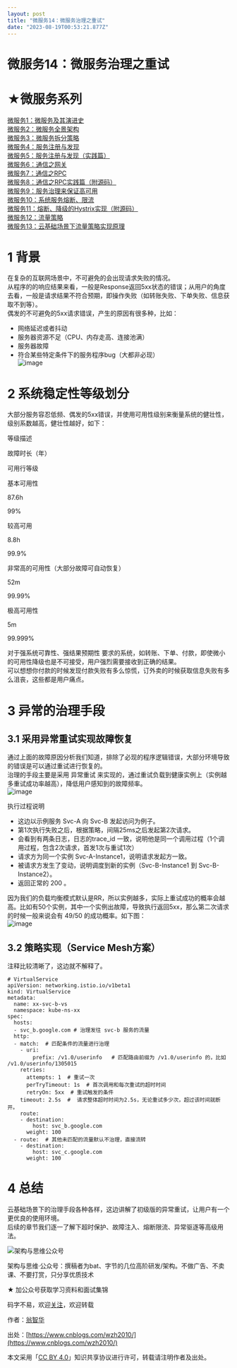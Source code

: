 ```yaml
---
layout: post
title: "微服务14：微服务治理之重试"
date: "2023-08-19T00:53:21.877Z"
---
```

微服务14：微服务治理之重试
==============

★微服务系列
======

[微服务1：微服务及其演进史](https://www.cnblogs.com/wzh2010/p/14940280.html "微服务1：微服务及其演进史")  
[微服务2：微服务全景架构](https://www.cnblogs.com/wzh2010/p/15311192.html "微服务2：微服务全景架构 ")  
[微服务3：微服务拆分策略](https://www.cnblogs.com/wzh2010/p/15414209.html "微服务3：微服务拆分策略")  
[微服务4：服务注册与发现](https://www.cnblogs.com/wzh2010/p/15527422.html "微服务4：服务注册与发现")  
[微服务5：服务注册与发现（实践篇）](https://www.cnblogs.com/wzh2010/p/15541497.html "微服务5：服务注册与发现（实践篇）")  
[微服务6：通信之网关](https://www.cnblogs.com/wzh2010/p/15540895.html "微服务6：通信之网关")  
[微服务7：通信之RPC](https://www.cnblogs.com/wzh2010/p/15642251.html "微服务7：通信之RPC")  
[微服务8：通信之RPC实践篇（附源码）](https://www.cnblogs.com/wzh2010/p/15939969.html "微服务8：通信之RPC实践篇（附源码）")  
[微服务9：服务治理来保证高可用](https://www.cnblogs.com/wzh2010/p/16151105.html "微服务9：服务治理来保证高可用")  
[微服务10：系统服务熔断、限流](https://www.cnblogs.com/wzh2010/p/13588833.html "微服务10：系统服务熔断、限流")  
[微服务11：熔断、降级的Hystrix实现（附源码）](https://www.cnblogs.com/wzh2010/p/15778398.html "微服务11：熔断、降级的Hystrix实现（附源码）")  
[微服务12：流量策略](https://www.cnblogs.com/wzh2010/p/16124933.html "微服务12：流量策略 ")  
[微服务13：云基础场景下流量策略实现原理](https://www.cnblogs.com/wzh2010/p/16124940.html "微服务13：云基础场景下流量策略实现原理")

1 背景
====

在复杂的互联网场景中，不可避免的会出现请求失败的情况。  
从程序的的响应结果来看，一般是Response返回5xx状态的错误；从用户的角度去看，一般是请求结果不符合预期，即操作失败（如转账失败、下单失败、信息获取不到等）。  
偶发的不可避免的5xx请求错误，产生的原因有很多种，比如：

*   网络延迟或者抖动
*   服务器资源不足（CPU、内存走高、连接池满）
*   服务器故障
*   符合某些特定条件下的服务程序bug（大都非必现）  
    ![image](https://img2023.cnblogs.com/blog/167509/202307/167509-20230715100705199-1008638863.png)

2 系统稳定性等级划分
===========

大部分服务容忍低频、偶发的5xx错误，并使用可用性级别来衡量系统的健壮性，级别系数越高，健壮性越好，如下：

等级描述

故障时长（年）

可用行等级

基本可用性

87.6h

99%

较高可用

8.8h

99.9%

非常高的可用性（大部分故障可自动恢复）

52m

99.99%

极高可用性

5m

99.999%

对于强系统可靠性、强结果预期性 要求的系统，如转账、下单、付款，即使微小的可用性降级也是不可接受，用户强烈需要接收到正确的结果。  
可以想想你付款的时候发现付款失败有多么惊慌，订外卖的时候获取信息失败有多么沮丧，这些都是用户痛点。

3 异常的治理手段
=========

3.1 采用异常重试实现故障恢复
----------------

通过上面的故障原因分析我们知道，排除了必现的程序逻辑错误，大部分环境导致的错误是可以通过重试进行恢复的。  
治理的手段主要是采用 异常重试 来实现的，通过重试负载到健康实例上（实例越多重试成功率越高），降低用户感知到的故障频率。  
![image](https://img2023.cnblogs.com/blog/167509/202307/167509-20230715103843759-527575848.png)

执行过程说明

*   这边以示例服务 Svc-A 向 Svc-B 发起访问为例子。
*   第1次执行失败之后，根据策略，间隔25ms之后发起第2次请求。
*   会看到有两条日志，日志的trace\_id 一致，说明他是同一个调用过程（1个调用过程，包含2次请求，首发1次与重试1次）
*   请求方为同一个实例 Svc-A-Instance1，说明请求发起方一致。
*   被请求方发生了变动，说明调度到新的实例（Svc-B-Instance1 到 Svc-B-Instance2）。
*   返回正常的 200 。

因为我们的负载均衡模式默认是RR，所以实例越多，实际上重试成功的概率会越高。比如有50个实例，其中一个实例出故障，导致执行返回5xx，那么第二次请求的时候一般来说会有 49/50 的成功概率。如下图：  
![image](https://img2023.cnblogs.com/blog/167509/202307/167509-20230715104724449-159127799.png)

3.2 策略实现（Service Mesh方案）
------------------------

注释比较清晰了，这边就不解释了。

    # VirtualService
    apiVersion: networking.istio.io/v1beta1
    kind: VirtualService
    metadata:
      name: xx-svc-b-vs
      namespace: kube-ns-xx
    spec:
      hosts:
      - svc_b.google.com # 治理发往 svc-b 服务的流量
      http:
      - match:  # 匹配条件的流量进行治理
        - uri:
            prefix: /v1.0/userinfo   # 匹配路由前缀为 /v1.0/userinfo 的，比如 /v1.0/userinfo/1305015
        retries:
          attempts: 1  # 重试一次
          perTryTimeout: 1s  # 首次调用和每次重试的超时时间
          retryOn: 5xx  # 重试触发的条件
        timeout: 2.5s  #  请求整体超时时间为2.5s，无论重试多少次，超过该时间就断开。
        route:
        - destination:
            host: svc_b.google.com
          weight: 100
      - route:  # 其他未匹配的流量默认不治理，直接流转
        - destination:
            host: svc_c.google.com
          weight: 100
    

4 总结
====

云基础场景下的治理手段各种各样，这边讲解了初级版的异常重试，让用户有一个更优良的使用环境。  
后续的章节我们逐一了解下超时保护、故障注入、熔断限流、异常驱逐等高级用法。

![架构与思维公众号](https://images.cnblogs.com/cnblogs_com/wzh2010/2053950/o_211031005605_1280.jpg)

架构与思维·公众号：撰稿者为bat、字节的几位高阶研发/架构。不做广告、不卖课、不要打赏，只分享优质技术

★ 加公众号获取学习资料和面试集锦

码字不易，欢迎[关注](javascript:void(0);)，欢迎转载

作者：[翁智华](javascript:void(0);)

出处：[https://www.cnblogs.com/wzh2010/](https://www.cnblogs.com/wzh2010/)

本文采用「[CC BY 4.0](https://creativecommons.org/licenses/by/4.0)」知识共享协议进行许可，转载请注明作者及出处。